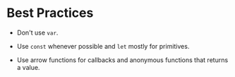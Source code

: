 # Best Practices

- Don't use `var`.

- Use `const` whenever possible and `let` mostly for primitives.

- Use arrow functions for callbacks and anonymous functions that returns a value.
